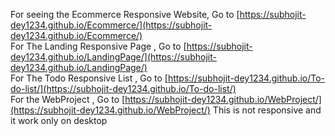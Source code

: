For seeing the Ecommerce Responsive Website,  Go to [https://subhojit-dey1234.github.io/Ecommerce/](https://subhojit-dey1234.github.io/Ecommerce/)</br>
For The Landing Responsive Page , Go to [https://subhojit-dey1234.github.io/LandingPage/](https://subhojit-dey1234.github.io/LandingPage/)</br>
For The Todo Responsive List , Go to [https://subhojit-dey1234.github.io/To-do-list/](https://subhojit-dey1234.github.io/To-do-list/)</br>
For the WebProject , Go to [https://subhojit-dey1234.github.io/WebProject/](https://subhojit-dey1234.github.io/WebProject/) This is not responsive and it work only on desktop</br>
